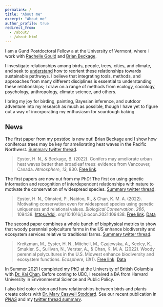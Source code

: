 ```yaml
---
permalink: /
title: "About me"
excerpt: "About me"
author_profile: true
redirect_from: 
  - /about/
  - /about.html
---
```


I am a Gund Postdoctoral Fellow a at the University of Vermont, where I work with [Rachelle Gould](https://gouldgroup.weebly.com) and [Brian Beckage](https://brianbeckage.github.io/). <!--- If you know of any open positions, [please contact me](mailto:haroldeyster@gmail.com). -->

<!--- Human lifestyles are evolving. We're living in cities and relying on new technologies. We're interacting with friends and family differently, and working and playing differently. All of these changes are reshaping the relationships that we build with nature. Unfortunately, conservation efforts often fail to harness these new relationships, stifling ordinary people's conservation action. -->

I investigate relationships among birds, people, trees, cities, and climate, and seek to [understand](/research) how to reorient these relationships towards sustainable pathways. I believe that integrating tools, methods, and approaches from many different disciplines is essential to understanding these relationships; I draw on a range of methods from ecology, sociology, psychology, anthropology, climate science, and others. <!-- use a transdisciplinary approach 
I investigate environmental issues through a relational lens:  at the center of conservation challenges are human–nature relationships. Using a transdisciplinary approach that draws on methods from ecology, sociology, anthropology, psychology, and economics, [I study](/research) how to marshal today's salient human-nature relationships to enable more sustainable trajectories. -->

I bring my joy for birding, painting, Bayesian inference, and outdoor adventure into my research as much as possible, though I have yet to figure out a way of incorporating my enthusiasm for sourdough baking.

## News

The first paper from my postdoc is now out! Brian Beckage and I show how coniferous trees may be key for ameliorating heat waves in the Pacific Northwest.  [Summary twitter thread](https://twitter.com/HaroldEyster/status/1528749939647553538). 
> Eyster, H. N., & Beckage, B. (2022). Conifers may ameliorate urban heat waves better than broadleaf trees: evidence from Vancouver, Canada. *Atmosphere*, *13*, 830. [Free link](https://doi.org/10.3390/atmos13050830).

The first papers are now out from my PhD! The first on using genetic information and recognition of interdependent relationships with nature to motivate the conservation of widespread species. [Summary twitter thread](https://twitter.com/HaroldEyster/status/1482037800098840589).

> Eyster, H. N., Olmsted, P., Naidoo, R., & Chan, K. M. A. (2022). Motivating conservation even for widespread species using genetic uniqueness and relational values. *Biological Conservation*, *266*, 109438. <https://doi>. org/10.1016/j.biocon.2021.109438. [Free link](https://authors.elsevier.com/a/1ePth1R%7EeL8ba). [Data](doi.org/10.17605/OSF.IO/CXY58)

The second paper combines a whole bunch of biophysical metrics to show that woody perennial polyculture farms in the US enhance biodiversity and ecosystem services relative to traditional farms. [Summary twitter thread](https://twitter.com/HaroldEyster/status/1480549083358105601).

> Kreitzman, M., Eyster, H. N., Mitchell, M., Czajewska, A., Keeley, K., Smukler, S., Sullivan, N., Verster, A., & Chan, K. M. A. (2022). Woody perennial polycultures in the U.S. Midwest enhance biodiversity and ecosystem functions. *Ecosphere*, *13*(1). [Free link](https://doi.org/10.1002/ecs2.3890). [Data](https://figshare.com/collections/Midwest_Woody_Perennial_Polycultures/5645281)

In Summer 2021 I completed my [PhD](https://doi.org/10.14288/1.0401270) at the University of British Columbia with [Dr. Kai Chan](https://chanslab.ires.ubc.ca/). Before coming to UBC, I received a BA from Harvard University in Environmental Science and Public Policy.

I also bird color vision and how relationships between birds and plants create colors with [Dr. Mary Caswell Stoddard](https://www.marycstoddard.com/). See our recent publication in [*PNAS*](https://www.pnas.org/content/early/2020/06/09/1919377117) and my [twitter thread summary](https://twitter.com/HaroldEyster/status/1272627047861415936).
